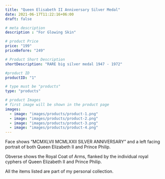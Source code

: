 ```yaml
---
title: "Queen Elisabeth II Anniversary Silver Medal"
date: 2021-06-17T11:22:16+06:00
draft: false

# meta description
description : "For Glowing Skin"

# product Price
price: "199"
priceBefore: "249"

# Product Short Description
shortDescription: "RARE big silver medal 1947 - 1972"

#product ID
productID: "1"

# type must be "products"
type: "products"

# product Images
# first image will be shown in the product page
images:
  - image: "images/products/product-1.png"
  - image: "images/products/product-2.png"
  - image: "images/products/product-3.png"
  - image: "images/products/product-4.png"
---
```


Face shows “MCMXLVII MCMLXXII SILVER ANNIVERSARY” and a left facing portrait of both Queen Elizabeth II and Prince Philip.

Obverse shows the Royal Coat of Arms, flanked by the individual royal cyphers of Queen Elizabeth II and Prince Philip. 

All the items listed are part of my personal collection.
